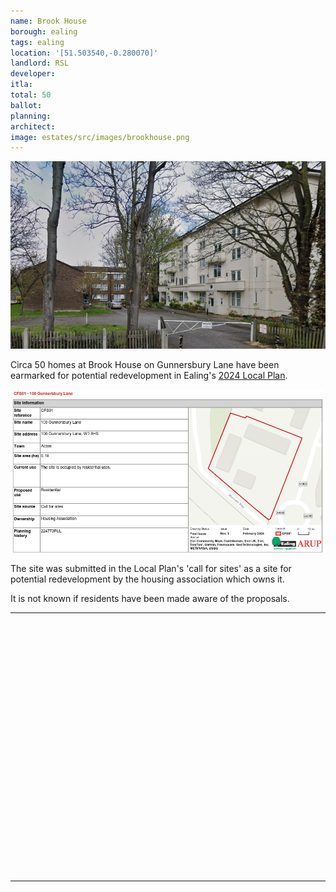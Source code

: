 ```yaml
---
name: Brook House
borough: ealing
tags: ealing
location: '[51.503540,-0.280070]'
landlord: RSL
developer:
itla:
total: 50
ballot: 
planning: 
architect:
image: estates/src/images/brookhouse.png
---
```

![Brook house image](src/images/brookhouse.png)

Circa 50 homes at Brook House on Gunnersbury Lane have been earmarked for potential redevelopment in Ealing's [2024 Local Plan](https://www.ealing.gov.uk/download/downloads/id/19587/appendix_e_-_results.pdf).

![Brook house image](src/images/brookhousesite.png)

The site was submitted in the Local Plan's 'call for sites' as a site for potential redevelopment by the housing association which owns it.

It is not known if residents have been made aware of the proposals.

---

<!------------THE CODE BELOW RENDERS THE MAP - DO NOT EDIT! ---------------------------->

<div id="map" style="width: 100%; height: 400px;"></div>

<script>
  var map = L.map('map').setView({{ location }}, 13);
  L.tileLayer('https://tile.openstreetmap.org/{z}/{x}/{y}.png', {
  maxZoom: 19,
attribution: '&copy; <a href="http://www.openstreetmap.org/copyright">OpenStreetMap</a>'
}).addTo(map);
var circle = L.circle({{ location }}, {
    color: 'red',
    fillColor: '#f03',
    fillOpacity: 0.5,
    radius: 500
}).addTo(map);
</script>

---